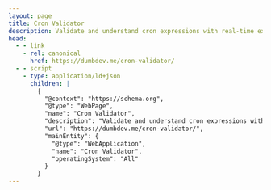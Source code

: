 ```yaml
---
layout: page
title: Cron Validator
description: Validate and understand cron expressions with real-time explanations and next run times
head:
  - - link
    - rel: canonical
      href: https://dumbdev.me/cron-validator/
  - - script
    - type: application/ld+json
      children: |
        {
          "@context": "https://schema.org",
          "@type": "WebPage",
          "name": "Cron Validator",
          "description": "Validate and understand cron expressions with real-time explanations and next run times",
          "url": "https://dumbdev.me/cron-validator/",
          "mainEntity": {
            "@type": "WebApplication",
            "name": "Cron Validator",
            "operatingSystem": "All"
          }
        }
---
```


<script setup>
import CronValidator from './CronValidator.vue'
</script>

<CronValidator />
